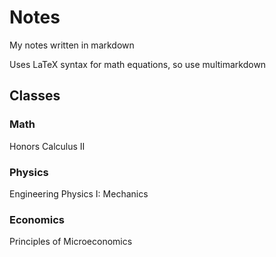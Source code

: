 # Notes
My notes written in markdown

Uses LaTeX syntax for math equations, so use multimarkdown

## Classes
### Math
Honors Calculus II

### Physics
Engineering Physics I: Mechanics

### Economics
Principles of Microeconomics